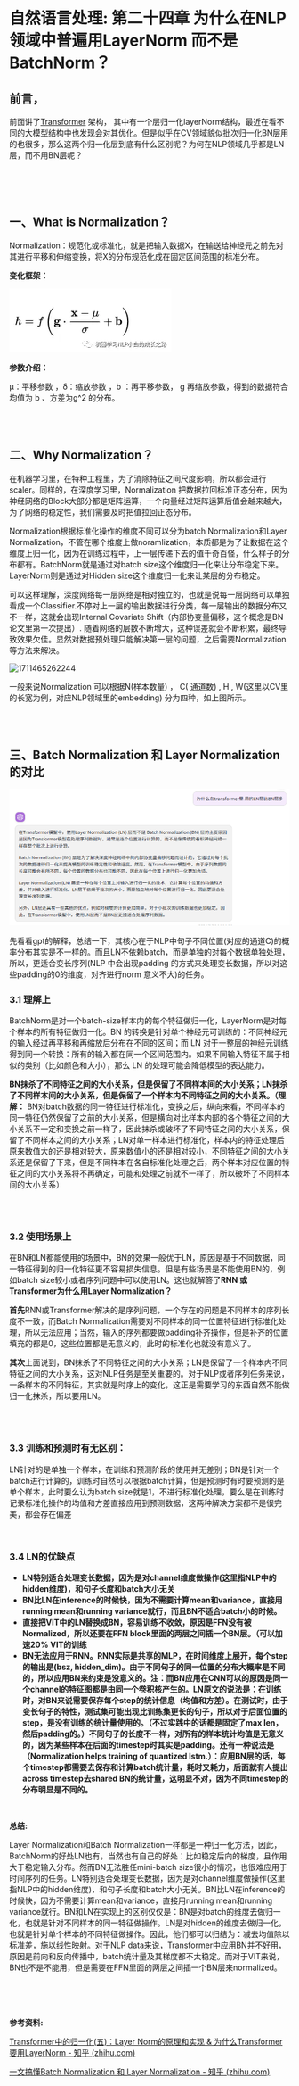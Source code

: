 # 自然语言处理: 第二十四章 为什么在NLP领域中普遍用LayerNorm 而不是BatchNorm？


## 前言，

前面讲了[Transformer](https://blog.csdn.net/victor_manches/article/details/132110742?spm=1001.2014.3001.5502) 架构， 其中有一个层归一化layerNorm结构，最近在看不同的大模型结构中也发现会对其优化。但是似乎在CV领域貌似批次归一化BN层用的也很多，那么这两个归一化层到底有什么区别呢？为何在NLP领域几乎都是LN层，而不用BN层呢？




<br />


<br />


<br />


## **一、What is Normalization？**

Normalization：规范化或标准化，就是把输入数据X，在输送给神经元之前先对其进行平移和伸缩变换，将X的分布规范化成在固定区间范围的标准分布。

**变化框架：**

![1711463245000](image/24_layernorm/1711463245000.png)

**参数介绍：**

μ：平移参数 ，δ：缩放参数 ，b ：再平移参数， g 再缩放参数，得到的数据符合均值为 b 、方差为g^2 的分布。


<br />


<br />


## **二、Why Normalization？**



在机器学习里，在特种工程里，为了消除特征之间尺度影响，所以都会进行scaler。同样的，在深度学习里，Normalization 把数据拉回标准正态分布，因为神经网络的Block大部分都是矩阵运算，一个向量经过矩阵运算后值会越来越大，为了网络的稳定性，我们需要及时把值拉回正态分布。

Normalization根据标准化操作的维度不同可以分为batch Normalization和Layer Normalization，不管在哪个维度上做noramlization，本质都是为了让数据在这个维度上归一化，因为在训练过程中，上一层传递下去的值千奇百怪，什么样子的分布都有。BatchNorm就是通过对batch size这个维度归一化来让分布稳定下来。LayerNorm则是通过对Hidden size这个维度归一化来让某层的分布稳定。

可以这样理解，深度网络每一层网络是相对独立的，也就是说每一层网络可以单独看成一个Classifier.不停对上一层的输出数据进行分类，每一层输出的数据分布又不一样，这就会出现Internal Covariate Shift（内部协变量偏移，这个概念是BN论文里第一次提出）. 随着网络的层数不断增大，这种误差就会不断积累，最终导致效果欠佳。显然对数据预处理只能解决第一层的问题，之后需要Normalization等方法来解决。


![1711465262244](https://file+.vscode-resource.vscode-cdn.net/f%3A/NLP/CSDN/image/24_layernorm/1711465262244.png)

一般来说Normalization 可以根据N(样本数量) ， C( 通道数) ,  H , W(这里以CV里的长宽为例，对应NLP领域里的embedding) 分为四种，如上图所示。



<br />


<br />

## **三、Batch Normalization 和 Layer Normalization的对比**

![1711468962930](image/24_layernorm/1711468962930.png)

先看看gpt的解释，总结一下，其核心在于NLP中句子不同位置(对应的通道C)的概率分布其实是不一样的。而且LN不依赖batch，而是单独的对每个数据单独处理，所以，更适合变长序列(NLP 中会出现padding 的方式来处理变长数据，所以对这些padding的0的维度，对齐进行norm 意义不大)的任务。


### **3.1 理解上**

BatchNorm是对一个batch-size样本内的每个特征做归一化，LayerNorm是对每个样本的所有特征做归一化。BN 的转换是针对单个神经元可训练的：不同神经元的输入经过再平移和再缩放后分布在不同的区间；而 LN 对于一整层的神经元训练得到同一个转换：所有的输入都在同一个区间范围内。如果不同输入特征不属于相似的类别（比如颜色和大小），那么 LN 的处理可能会降低模型的表达能力。

 **BN抹杀了不同特征之间的大小关系，但是保留了不同样本间的大小关系；LN抹杀了不同样本间的大小关系，但是保留了一个样本内不同特征之间的大小关系。（理解：** BN对batch数据的同一特征进行标准化，变换之后，纵向来看，不同样本的同一特征仍然保留了之前的大小关系，但是横向对比样本内部的各个特征之间的大小关系不一定和变换之前一样了，因此抹杀或破坏了不同特征之间的大小关系，保留了不同样本之间的大小关系；LN对单一样本进行标准化，样本内的特征处理后原来数值大的还是相对较大，原来数值小的还是相对较小，不同特征之间的大小关系还是保留了下来，但是不同样本在各自标准化处理之后，两个样本对应位置的特征之间的大小关系将不再确定，可能和处理之前就不一样了，所以破坏了不同样本间的大小关系）



<br />


<br />


### **3.2 使用场景上**

在BN和LN都能使用的场景中，BN的效果一般优于LN，原因是基于不同数据，同一特征得到的归一化特征更不容易损失信息。但是有些场景是不能使用BN的，例如batch size较小或者序列问题中可以使用LN。这也就解答了**RNN 或Transformer为什么用Layer Normalization？**

**首先**RNN或Transformer解决的是序列问题，一个存在的问题是不同样本的序列长度不一致，而Batch Normalization需要对不同样本的同一位置特征进行标准化处理，所以无法应用；当然，输入的序列都要做padding补齐操作，但是补齐的位置填充的都是0，这些位置都是无意义的，此时的标准化也就没有意义了。

**其次**上面说到，BN抹杀了不同特征之间的大小关系；LN是保留了一个样本内不同特征之间的大小关系，这对NLP任务是至关重要的。对于NLP或者序列任务来说，一条样本的不同特征，其实就是时序上的变化，这正是需要学习的东西自然不能做归一化抹杀，所以要用LN。

<br />


<br />


### **3.3 训练和预测时有无区别：**

LN针对的是单独一个样本，在训练和预测阶段的使用并无差别；BN是针对一个batch进行计算的，训练时自然可以根据batch计算，但是预测时有时要预测的是单个样本，此时要么认为batch size就是1，不进行标准化处理，要么是在训练时记录标准化操作的均值和方差直接应用到预测数据，这两种解决方案都不是很完美，都会存在偏差

<br />


### 3.4 LN的优缺点

* **LN特别适合处理变长数据，因为是对channel维度做操作(这里指NLP中的hidden维度)，和句子长度和batch大小无关**
* **BN比LN在inference的时候快，因为不需要计算mean和variance，直接用running mean和running variance就行，而且BN不适合batch小的时候。**
* **直接把VIT中的LN替换成BN，容易训练不收敛，原因是FFN没有被Normalized，所以还要在FFN block里面的两层之间插一个BN层。（可以加速20% VIT的训练**
* **BN无法应用于RNN。RNN实际是共享的MLP，在时间维度上展开，每个step的输出是(bsz, hidden_dim)。由于不同句子的同一位置的分布大概率是不同的，所以应用BN来约束是没意义的。注：而BN应用在CNN可以的原因是同一个channel的特征图都是由同一个卷积核产生的。LN原文的说法是：在训练时，对BN来说需要保存每个step的统计信息（均值和方差）。在测试时，由于变长句子的特性，测试集可能出现比训练集更长的句子，所以对于后面位置的step，是没有训练的统计量使用的。（不过实践中的话都是固定了max len，然后padding的。）不同句子的长度不一样，对所有的样本统计均值是无意义的，因为某些样本在后面的timestep时其实是padding。还有一种说法是（Normalization helps training of quantized lstm.）：应用BN层的话，每个timestep都需要去保存和计算batch统计量，耗时又耗力，后面就有人提出across timestep去shared BN的统计量，这明显不对，因为不同timestep的分布明显是不同的。**


<br />



**总结:** 

Layer Normalization和Batch Normalization一样都是一种归一化方法，因此，BatchNorm的好处LN也有，当然也有自己的好处：比如稳定后向的梯度，且作用大于稳定输入分布。然而BN无法胜任mini-batch size很小的情况，也很难应用于时间序列的任务。LN特别适合处理变长数据，因为是对channel维度做操作(这里指NLP中的hidden维度)，和句子长度和batch大小无关。BN比LN在inference的时候快，因为不需要计算mean和variance，直接用running mean和running variance就行。BN和LN在实现上的区别仅仅是：BN是对batch的维度去做归一化，也就是针对不同样本的同一特征做操作。LN是对hidden的维度去做归一化，也就是针对单个样本的不同特征做操作。因此，他们都可以归结为：减去均值除以标准差，施以线性映射。对于NLP data来说，Transformer中应用BN并不好用，原因是前向和反向传播中，batch统计量及其梯度都不太稳定。而对于VIT来说，BN也不是不能用，但是需要在FFN里面的两层之间插一个BN层来normalized。



<br />


<br />


<br />


**参考资料:**

[Transformer中的归一化(五)：Layer Norm的原理和实现 &amp; 为什么Transformer要用LayerNorm - 知乎 (zhihu.com)](https://zhuanlan.zhihu.com/p/492803886)

[一文搞懂Batch Normalization 和 Layer Normalization - 知乎 (zhihu.com)](https://zhuanlan.zhihu.com/p/647813604)
